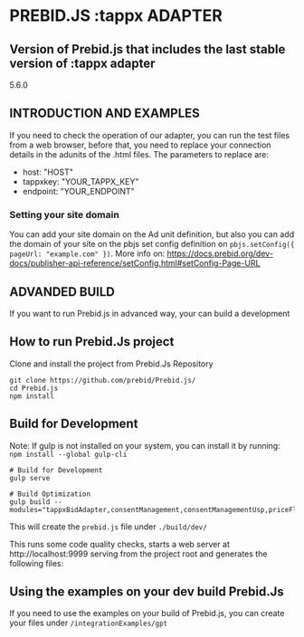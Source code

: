 # PREBID.JS :tappx ADAPTER
## Version of Prebid.js that includes the last stable version of :tappx adapter
5.6.0
## INTRODUCTION AND EXAMPLES
If you need to check the operation of our adapter, you can run the test files from a web browser, before that, you need to replace your connection details in the adunits of the .html files. The parameters to replace are:
- host: "HOST"
- tappxkey: "YOUR_TAPPX_KEY"
- endpoint: "YOUR_ENDPOINT"

### Setting your site domain
You can add your site domain on the Ad unit definition, but also you can add the domain of your site on the pbjs set config definition on `pbjs.setConfig({ pageUrl: "example.com" })`. More info on: https://docs.prebid.org/dev-docs/publisher-api-reference/setConfig.html#setConfig-Page-URL

## ADVANDED BUILD
If you want to run Prebid.js in advanced way, your can build a development
## How to run Prebid.Js project
Clone and install the project from Prebid.Js Repository
```
git clone https://github.com/prebid/Prebid.js/
cd Prebid.js
npm install
```
## Build for Development

Note: If gulp is not installed on your system, you can install it by running: `npm install --global gulp-cli`

```
# Build for Development
gulp serve

# Build Optimization
gulp build --modules="tappxBidAdapter,consentManagement,consentManagementUsp,priceFloors,admixerIdSystem,britepoolIdSystem,criteoIdSystem,deepintentDpesIdSystem,fabrickIdSystem,flocIdSystem,haloIdSystem,id5IdSystem,identityLinkIdSystem,idxIdSystem,intentIqIdSystem,liveIntentIdSystem,lotamePanoramaIdSystem,mwOpenLinkIdSystem,merkleIdSystem,netIdSystem,nextrollIdSystem,novatiqIdSystem,parrableIdSystem,pubProvidedIdSystem,quantcastIdSystem,sharedIdSystem,tapadIdSystem,unifiedIdSystem,uid2IdSystem,verizonMediaIdSystem,zeotapIdPlusIdSystem"
```

This will create the `prebid.js` file under `./build/dev/`

This runs some code quality checks, starts a web server at http://localhost:9999 serving from the project root and generates the following files:

## Using the examples on your dev build Prebid.Js
If you need to use the examples on your build of Prebid.js, you can create your files under `/integrationExamples/gpt`
